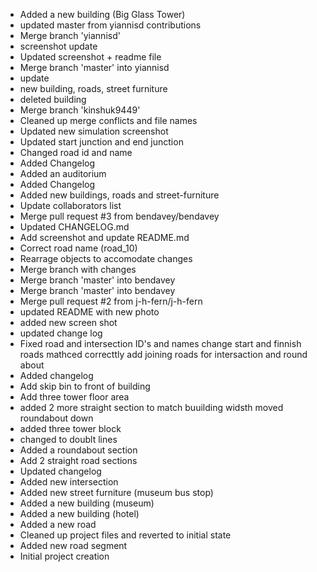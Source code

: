 - Added a new building (Big Glass Tower)
- updated master from yiannisd contributions
- Merge branch 'yiannisd'
- screenshot update
- Updated screenshot + readme file
- Merge branch 'master' into yiannisd
- update
- new building, roads, street furniture
- deleted building
- Merge branch 'kinshuk9449'
- Cleaned up merge conflicts and file names
- Updated new simulation screenshot
- Updated start junction and end junction
- Changed road id and name
- Added Changelog
- Added an auditorium
- Added Changelog
- Added new buildings, roads and street-furniture
- Update collaborators list
- Merge pull request #3 from bendavey/bendavey
- Updated CHANGELOG.md
- Add screenshot and update README.md
- Correct road name (road_10)
- Rearrage objects to accomodate changes
- Merge branch with changes
- Merge branch 'master' into bendavey
- Merge branch 'master' into bendavey
- Merge pull request #2 from j-h-fern/j-h-fern
- updated README with new photo
- added new screen shot
- updated change log
- Fixed road and intersection ID's and names change start and finnish roads mathced correcttly add joining roads for intersaction and round about
- Added changelog
- Add skip bin to front of building
- Add three tower floor area
- added 2 more straight section to match buuilding widsth moved roundabout down
- added three tower block
- changed to doublt lines
- Added a roundabout section
- Add 2 straight road sections
- Updated changelog
- Added new intersection
- Added new street furniture (museum bus stop)
- Added a new building (museum)
- Added a new building (hotel)
- Added a new road
- Cleaned up project files and reverted to initial state
- Added new road segment
- Initial project creation
